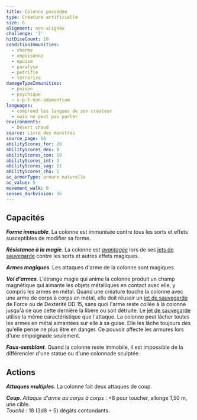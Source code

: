```yaml
---
title: Colonne possédée
type: Créature artificielle
size: G
alignment: non-alignée
challenge: '7'
hitDiceCount: 10
conditionImmunities:
  - charme
  - empoisonne
  - epuise
  - paralyse
  - petrifie
  - terrorise
damageTypeImmunities:
  - poison
  - psychique
  - c-p-t-non-adamantium
languages:
  - comprend les langues de son créateur
  - mais ne peut pas parler
environments:
  - Désert chaud
source: Livre des monstres
source_page: 66
abilityScores_for: 20
abilityScores_dex: 8
abilityScores_con: 19
abilityScores_int: 3
abilityScores_sag: 11
abilityScores_cha: 1
ac_armorType: armure naturelle
ac_value: 5
movement_walk: 6
senses_darkvision: 36
---
```

## Capacités
_**Forme immuable**_. La colonne est immunisée contre tous les sorts et effets susceptibles de modifier sa forme.

_**Résistance à la magie**_. La colonne est [_avantagée_](/utiliser-les-caracteristiques/#avantage-et-desavantage) lors de ses [jets de sauvegarde](/utiliser-les-caracteristiques/#jets-de-sauvegarde) contre les sorts et autres effets magiques.

_**Armes magiques**_. Les attaques d'arme de la colonne sont magiques.

_**Vol d'armes**_. L'étrange magie qui anime la colonne produit un champ magnétique qui aimante les objets métalliques en contact avec elle, y compris les armes en métal. Quand une créature touche la colonne avec une arme de corps à corps en métal, elle doit réussir un [jet de sauvegarde](/utiliser-les-caracteristiques/#jets-de-sauvegarde) de Force ou de Dextérité DD 15, sans quoi l'arme reste collée à la colonne jusqu'à ce que cette dernière la libère ou soit détruite. Le [jet de sauvegarde](/utiliser-les-caracteristiques/#jets-de-sauvegarde) utilise la même caractéristique que l'attaque. La colonne peut lâcher toutes les armes en métal aimantées sur elle à sa guise. Elle les lâche toujours dès qu'elle pense ne plus être en danger. Ce pouvoir affecte les armures lors d'une empoignade seulement.

_**Faux-semblant**_. Quand la colonne reste immobile, il est impossible de la différencier d'une statue ou d'une colonnade sculptée.

## Actions
_**Attaques multiples**_. La colonne fait deux attaques de coup.

_**Coup**_. _Attaque d'arme au corps à corps_ : +8 pour toucher, allonge 1,50 m, une cible.  
_Touché_ : 18 (3d8 + 5) dégâts contondants.
